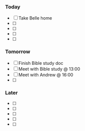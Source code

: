 ### Today

- [ ] Take Belle home
- [ ]
- [ ]
- [ ]
- [ ]

### Tomorrow

- [ ] Finish Bible study doc
- [ ] Meet with Bible study @ 13:00
- [ ] Meet with Andrew @ 16:00
- [ ]

### Later

- [ ]
- [ ]
- [ ]
- [ ]
- [ ]
